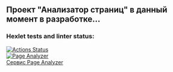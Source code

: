 ## Проект "Анализатор страниц" в данный момент в разработке...

### Hexlet tests and linter status:
[![Actions Status](https://github.com/Kirill070/php-project-9/workflows/hexlet-check/badge.svg)](https://github.com/Kirill070/php-project-9/actions)<br>
[![Page Analyzer](https://github.com/Kirill070/php-project-9/actions/workflows/my-check.yml/badge.svg)](https://github.com/Kirill070/php-project-9/actions/workflows/my-check.yml)<br>
[Сервис Page Analyzer](https://page-analyzer-9r7p.onrender.com)<br>
